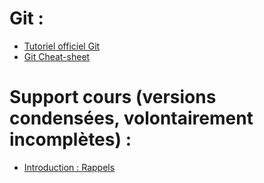 # Git :

* [Tutoriel officiel Git](https://git-scm.com/docs/gittutorial)
* [Git Cheat-sheet](https://education.github.com/git-cheat-sheet-education.pdf)

# Support cours (versions condensées, volontairement incomplètes) :
* [Introduction : Rappels](http://pageperso.lis-lab.fr/~petru.valicov/Cours/M3105/Rappels_x4.pdf)

